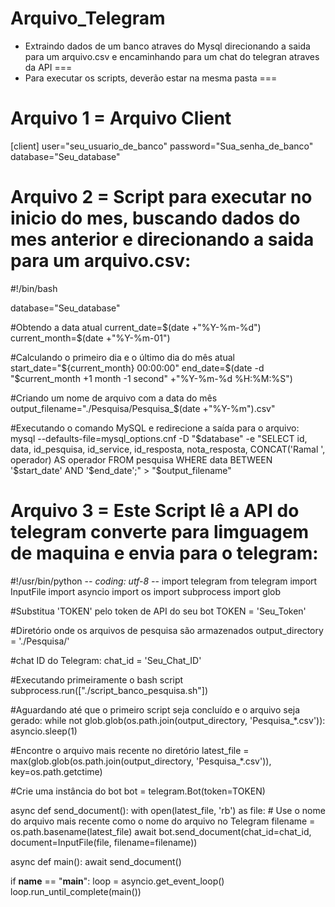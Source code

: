 # Arquivo_Telegram

-  Extraindo dados de um banco atraves do Mysql direcionando a saida para um arquivo.csv e encaminhando para um chat do telegran atraves da API ===
- Para executar os scripts, deverão estar na mesma pasta ===


# Arquivo 1 = Arquivo Client 

[client]
user="seu_usuario_de_banco"
password="Sua_senha_de_banco"
database="Seu_database"

# Arquivo 2 = Script para executar no inicio do mes, buscando dados do mes anterior e direcionando a saida para um arquivo.csv:

 #!/bin/bash

database="Seu_database"

#Obtendo a data atual 
current_date=$(date +"%Y-%m-%d")
current_month=$(date +"%Y-%m-01")

#Calculando o primeiro dia e o último dia do mês atual
start_date="${current_month} 00:00:00"
end_date=$(date -d "$current_month +1 month -1 second" +"%Y-%m-%d %H:%M:%S")

#Criando um nome de arquivo com a data do mês
output_filename="./Pesquisa/Pesquisa_$(date +"%Y-%m").csv"

#Executando o comando MySQL e redirecione a saída para o arquivo:
mysql --defaults-file=mysql_options.cnf -D "$database" -e "SELECT id, data, id_pesquisa, id_service, id_resposta, nota_resposta, CONCAT('Ramal ', operador) AS operador FROM pesquisa WHERE data BETWEEN 
'$start_date' AND '$end_date';" > "$output_filename"

# Arquivo 3 = Este Script lê a API do telegram converte para limguagem de maquina e envia para o telegram:


#!/usr/bin/python
-*- coding: utf-8 -*-
import telegram
from telegram import InputFile
import asyncio
import os
import subprocess
import glob

#Substitua 'TOKEN' pelo token de API do seu bot
TOKEN = 'Seu_Token'

#Diretório onde os arquivos de pesquisa são armazenados
output_directory = './Pesquisa/'

#chat ID do Telegram:
chat_id = 'Seu_Chat_ID'

#Executando primeiramente o bash script
subprocess.run(["./script_banco_pesquisa.sh"])

#Aguardando até que o primeiro script seja concluído e o arquivo seja gerado:
while not glob.glob(os.path.join(output_directory, 'Pesquisa_*.csv')):
    asyncio.sleep(1)

#Encontre o arquivo mais recente no diretório
latest_file = max(glob.glob(os.path.join(output_directory, 'Pesquisa_*.csv')), key=os.path.getctime)

#Crie uma instância do bot
bot = telegram.Bot(token=TOKEN)

async def send_document():
    with open(latest_file, 'rb') as file:
        # Use o nome do arquivo mais recente como o nome do arquivo no Telegram
        filename = os.path.basename(latest_file)
        await bot.send_document(chat_id=chat_id, document=InputFile(file, filename=filename))

async def main():
    await send_document()

if __name__ == "__main__":
    loop = asyncio.get_event_loop()
    loop.run_until_complete(main())


